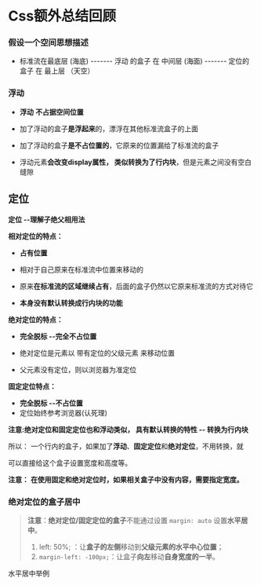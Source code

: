 # Css额外总结回顾

### 假设一个空间思想描述

- 标准流在最底层 (海底)  -------    浮动 的盒子 在 中间层  (海面)  -------   定位的盒子 在 最上层  （天空）

### 浮动

- **浮动**  **不占据空间位置** 

- 加了浮动的盒子**是浮起来**的，漂浮在其他标准流盒子的上面

- 加了浮动的盒子**是不占位置的**，它原来的位置漏给了标准流的盒子

- 浮动元素**会改变display属性， 类似转换为了行内块**，但是元素之间没有空白缝隙

## 定位

**定位 --理解子绝父相用法**

**相对定位的特点：**

- **占有位置**   

- 相对于自己原来在标准流中位置来移动的

- 原来**在标准流的区域继续占有**，后面的盒子仍然以它原来标准流的方式对待它
- **本身没有默认转换成行内块的功能**

**绝对定位的特点：**

- **完全脱标 --完全不占位置**
- 绝对定位是元素以 带有定位的父级元素 来移动位置

- 父元素没有定位，则以浏览器为准定位

**固定定位特点：**

- **完全脱标 --不占位置**
- 定位始终参考浏览器(认死理)



**注意:绝对定位和固定定位也和浮动类似， 具有默认转换的特性 -- 转换为行内块**

  所以： 一个行内的盒子，如果加了**浮动**、**固定定位**和**绝对定位**，不用转换，就

  可以直接给这个盒子设置宽度和高度等。

**注意：**  **在使用固定和绝对定位时，如果相关盒子中没有内容，需要指定宽度。**

### 绝对定位的盒子居中

> **注意**：**绝对定位/固定定位的盒子**不能通过设置 `margin: auto` 设置**水平居中**。
>
> 1. left: 50%;  ：让**盒子的左侧**移动到**父级元素的水平中心位置**；
> 2. `margin-left: -100px;`：让盒子**向左**移动**自身宽度的一半**。

水平居中举例 































